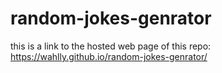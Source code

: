 # random-jokes-genrator  
this is a link to the hosted web page of this repo: https://wahlly.github.io/random-jokes-genrator/
